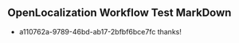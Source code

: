 ## OpenLocalization Workflow Test MarkDown
* a110762a-9789-46bd-ab17-2bfbf6bce7fc thanks!

<!--HONumber=Jul16_HO5-->


